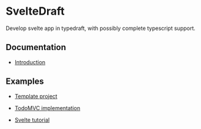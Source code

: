 # SvelteDraft

Develop svelte app in typedraft, with possibly complete typescript support.

## Documentation

* [Introduction](./introduction/introduction.md)

## Examples

* [Template project](https://github.com/mistlog/svelte-draft-template)

* [TodoMVC implementation](https://github.com/mistlog/svelte-draft-todo-mvc)

* [Svelte tutorial](https://github.com/mistlog/svelte-draft-tutorial)